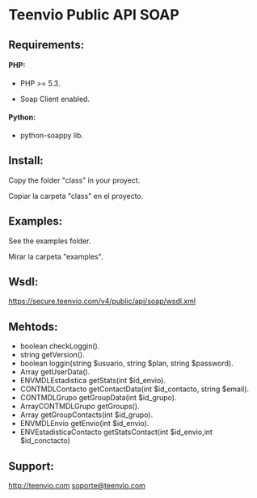 Teenvio Public API SOAP
===========================

Requirements:
--------------------------

#### PHP:
- PHP >= 5.3.

- Soap Client enabled.

#### Python:
- python-soappy lib.


Install:
--------------------------

Copy the folder "class" in your proyect.

Copiar la carpeta "class" en el proyecto.


Examples:
--------------------------
See the examples folder.

Mirar la carpeta "examples".


Wsdl:
--------------------------
https://secure.teenvio.com/v4/public/api/soap/wsdl.xml


Mehtods:
--------------------------

- boolean checkLoggin().
- string getVersion().
- boolean loggin(string $usuario, string $plan, string $password).
- Array getUserData().
- ENVMDLEstadistica getStats(int $id_envio).
- CONTMDLContacto getContactData(int $id_contacto, string $email).
- CONTMDLGrupo getGroupData(int $id_grupo).
- ArrayCONTMDLGrupo getGroups().
- Array getGroupContacts(int $id_grupo).
- ENVMDLEnvio getEnvio(int $id_envio).
- ENVEstadisticaContacto getStatsContact(int $id_envio,int $id_conctacto)


Support:
--------------------------

http://teenvio.com
soporte@teenvio.com
